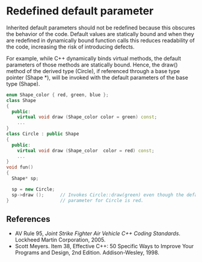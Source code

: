 # Redefined default parameter
Inherited default parameters should not be redefined because this obscures the behavior of the code. Default values are statically bound and when they are redefined in dynamically bound function calls this reduces readability of the code, increasing the risk of introducing defects.

For example, while C++ dynamically binds virtual methods, the default parameters of those methods are statically bound. Hence, the draw() method of the derived type (Circle), if referenced through a base type pointer (Shape \*), will be invoked with the default parameters of the base type (Shape).


```cpp
enum Shape_color { red, green, blue };
class Shape 
{
  public:
    virtual void draw (Shape_color color = green) const;
    ...
}
class Circle : public Shape 
{
  public:
    virtual void draw (Shape_color  color = red) const;
    ...
}
void fun()
{
  Shape* sp;

  sp = new Circle;
  sp->draw ();      // Invokes Circle::draw(green) even though the default
}				   	// parameter for Circle is red.

```

## References
* AV Rule 95, *Joint Strike Fighter Air Vehicle C++ Coding Standards*. Lockheed Martin Corporation, 2005.
* Scott Meyers. Item 38, Effective C++: 50 Specific Ways to Improve Your Programs and Design, 2nd Edition. Addison-Wesley, 1998.
